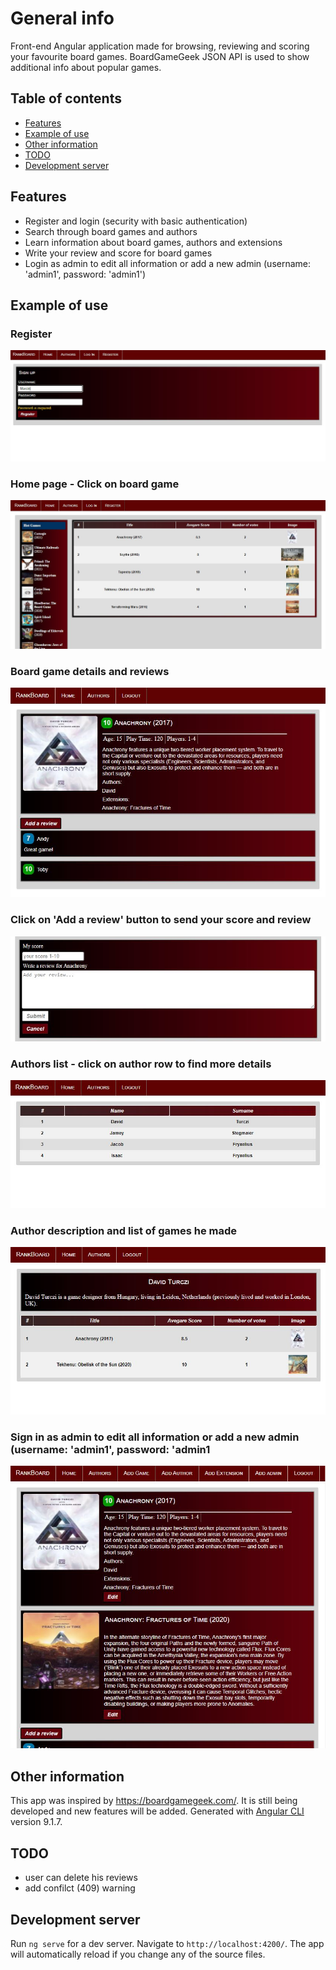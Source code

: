 # General info

Front-end Angular application made for browsing, reviewing and scoring your favourite board games.
BoardGameGeek JSON API is used to show additional info about popular games.

## Table of contents
* [Features](#features)
* [Example of use](#example-of-use)
* [Other information](#other-information)
* [TODO](#todo)
* [Development server](#development-server)


## Features
* Register and login (security with basic authentication)
* Search through board games and authors
* Learn information about board games, authors and extensions
* Write your review and score for board games
* Login as admin to edit all information or add a new admin (username: 'admin1', password: 'admin1')

## Example of use
### Register  
![Register](./images/register.JPG)  
### Home page - Click on board game  
![Home page](./images/home.JPG)  
### Board game details and reviews  
![Boardgame](./images/boardgame.JPG)  
### Click on 'Add a review' button to send your score and review  
![Review](./images/review.JPG)  
### Authors list - click on author row to find more details  
![Authors](./images/authors.JPG)  
### Author description and list of games he made  
![Author](./images/author.JPG)  
### Sign in as admin to edit all information or add a new admin (username: 'admin1', password: 'admin1  
![Admin](./images/admin.JPG)  

## Other information
This app was inspired by https://boardgamegeek.com/.
It is still being developed and new features will be added.
Generated with [Angular CLI](https://github.com/angular/angular-cli) version 9.1.7.

## TODO
* user can delete his reviews
* add confilct (409) warning

## Development server

Run `ng serve` for a dev server. Navigate to `http://localhost:4200/`. The app will automatically reload if you change any of the source files.

